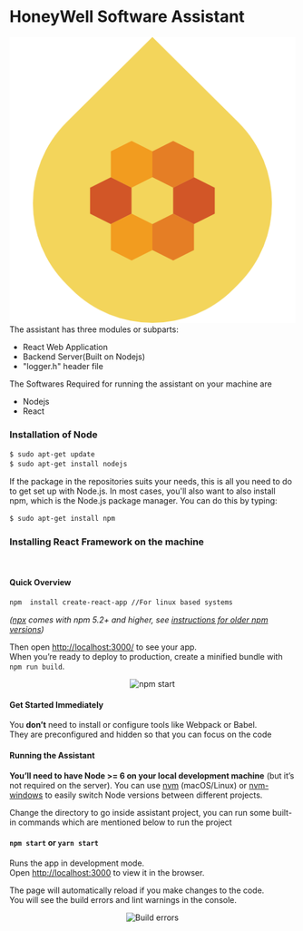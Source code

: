 # HoneyWell Software Assistant
![alt text](logo.png)
The assistant has three modules or subparts:<br/>
* React Web Application
* Backend Server(Built on Nodejs)
* "logger.h" header file

The Softwares Required for running the assistant on your machine are 
* Nodejs
* React

### Installation of Node 

```sh
$ sudo apt-get update
$ sudo apt-get install nodejs

```
If the package in the repositories suits your needs, this is all you need to do to get set up with Node.js. In most cases, you'll also want to also install npm, which is the Node.js package manager. You can do this by typing:

```sh
$ sudo apt-get install npm

```
### Installing React Framework on the machine
<br/>

#### Quick Overview

```sh
npm  install create-react-app //For linux based systems

```

*([npx](https://medium.com/@maybekatz/introducing-npx-an-npm-package-runner-55f7d4bd282b) comes with npm 5.2+ and higher, see [instructions for older npm versions](https://gist.github.com/gaearon/4064d3c23a77c74a3614c498a8bb1c5f))*

Then open [http://localhost:3000/](http://localhost:3000/) to see your app.<br>
When you’re ready to deploy to production, create a minified bundle with `npm run build`.

<p align='center'>
<img src='https://cdn.rawgit.com/facebook/create-react-app/27b42ac/screencast.svg' width='600' alt='npm start'>
</p>

#### Get Started Immediately

You **don’t** need to install or configure tools like Webpack or Babel.<br>
They are preconfigured and hidden so that you can focus on the code

#### Running the Assistant

**You’ll need to have Node >= 6 on your local development machine** (but it’s not required on the server). You can use [nvm](https://github.com/creationix/nvm#installation) (macOS/Linux) or [nvm-windows](https://github.com/coreybutler/nvm-windows#node-version-manager-nvm-for-windows) to easily switch Node versions between different projects.



Change the directory to go inside assistant project, you can run some built-in commands which are mentioned below to run the project

#### `npm start` or `yarn start`

Runs the app in development mode.<br>
Open [http://localhost:3000](http://localhost:3000) to view it in the browser.

The page will automatically reload if you make changes to the code.<br>
You will see the build errors and lint warnings in the console.

<p align='center'>
<img src='https://cdn.rawgit.com/marionebl/create-react-app/9f62826/screencast-error.svg' width='600' alt='Build errors'>
</p>


